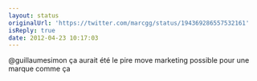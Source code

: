 ```yaml
---
layout: status
originalUrl: 'https://twitter.com/marcgg/status/194369286557532161'
isReply: true
date: 2012-04-23 10:17:03
---
```


@guillaumesimon ça aurait été le pire move marketing possible pour une marque comme ça
